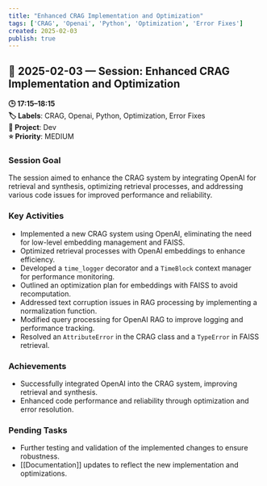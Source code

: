 ```yaml
---
title: "Enhanced CRAG Implementation and Optimization"
tags: ['CRAG', 'Openai', 'Python', 'Optimization', 'Error Fixes']
created: 2025-02-03
publish: true
---
```


## 📅 2025-02-03 — Session: Enhanced CRAG Implementation and Optimization

**🕒 17:15–18:15**  
**🏷️ Labels**: CRAG, Openai, Python, Optimization, Error Fixes  
**📂 Project**: Dev  
**⭐ Priority**: MEDIUM  


### Session Goal
The session aimed to enhance the CRAG system by integrating OpenAI for retrieval and synthesis, optimizing retrieval processes, and addressing various code issues for improved performance and reliability.

### Key Activities
- Implemented a new CRAG system using OpenAI, eliminating the need for low-level embedding management and FAISS.
- Optimized retrieval processes with OpenAI embeddings to enhance efficiency.
- Developed a `time_logger` decorator and a `TimeBlock` context manager for performance monitoring.
- Outlined an optimization plan for embeddings with FAISS to avoid recomputation.
- Addressed text corruption issues in RAG processing by implementing a normalization function.
- Modified query processing for OpenAI RAG to improve logging and performance tracking.
- Resolved an `AttributeError` in the CRAG class and a `TypeError` in FAISS retrieval.

### Achievements
- Successfully integrated OpenAI into the CRAG system, improving retrieval and synthesis.
- Enhanced code performance and reliability through optimization and error resolution.

### Pending Tasks
- Further testing and validation of the implemented changes to ensure robustness.
- [[Documentation]] updates to reflect the new implementation and optimizations.
